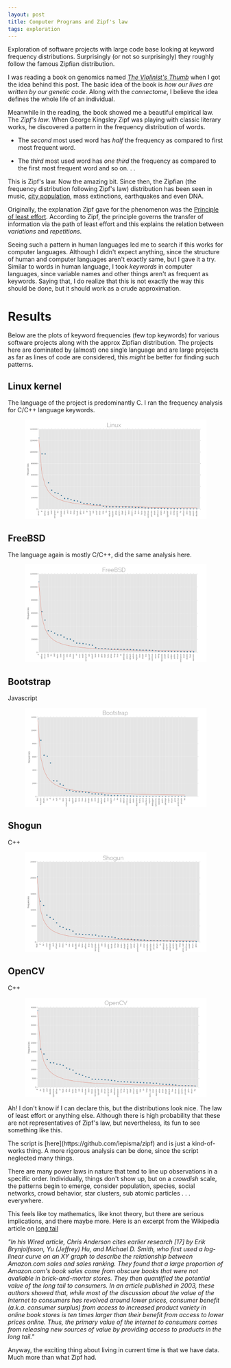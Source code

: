 ```yaml
---
layout: post
title: Computer Programs and Zipf's law
tags: exploration
---
```


<p class="post-intro" markdown="1">
Exploration of software projects with large code base looking at keyword
frequency distributions. Surprisingly (or not so surprisingly) they roughly
follow the famous Zipfian distribution.
</p>
<!--more-->

<span class="dropcap">I</span> was reading a book on genomics named
*[The Violinist's Thumb](https://www.goodreads.com/book/show/13521382-the-violinist-s-thumb)*
when I got the idea behind this post. The basic idea of the book is *how our
lives are written by our genetic code*. Along with the *connectome*, I believe
the idea defines the whole life of an individual.

Meanwhile in the reading, the book showed me a beautiful empirical law. The
*Zipf's law*. When George Kingsley Zipf was playing with classic literary
works, he discovered a pattern in the frequency distribution of words.

+ The *second* most used word has *half* the frequency as compared to first
  most frequent word.

+ The *third* most used word has *one third* the frequency as compared to
  the first most frequent word and so on. . .

This is Zipf's law. Now the amazing bit. Since then, the Zipfian (the frequency
distribution following Zipf's law) distribution has been seen in music,
[city population](http://io9.com/the-mysterious-law-that-governs-the-size-of-your-city-1479244159),
mass extinctions, earthquakes and even DNA.

Originally, the explanation Zipf gave for the phenomenon was the
[Principle of least effort](https://en.wikipedia.org/wiki/Principle_of_least_effort).
According to Zipf, the principle governs the transfer of information via the
path of least effort and this explains the relation between *variations* and
*repetitions*.

Seeing such a pattern in human languages led me to search if this works for
computer languages. Although I didn't expect anything, since the structure of
human and computer languages aren't exactly same, but I gave it a try. Similar
to words in human language, I took *keywords* in computer languages, since
variable names and other things aren't as frequent as keywords. Saying that, I
do realize that this is not exactly the way this should be done, but it should
work as a crude approximation.

# Results

Below are the plots of keyword frequencies (few top keywords) for various
software projects along with the approx Zipfian distribution. The projects here
are dominated by (almost) one single language and are large projects as far as
lines of code are considered, this *might* be better for finding such patterns.

## Linux kernel

The language of the project is predominantly C. I ran the frequency analysis for
C/C++ language keywords.

<figure>
<a href="/images/posts/zipf/linux.png" data-lightbox="linux"> <img
src="/images/posts/zipf/linux.png"> </a>
</figure>

## FreeBSD

The language again is mostly C/C++, did the same analysis here.

<figure>
<a href="/images/posts/zipf/bsd.png" data-lightbox="bsd"> <img
src="/images/posts/zipf/bsd.png"> </a>
</figure>

## Bootstrap

Javascript

<figure>
<a href="/images/posts/zipf/bootstrap.png" data-lightbox="bootstrap"> <img
src="/images/posts/zipf/bootstrap.png"> </a>
</figure>

## Shogun

C++

<figure>
<a href="/images/posts/zipf/shogun.png" data-lightbox="shogun"> <img
src="/images/posts/zipf/shogun.png"> </a>
</figure>

## OpenCV

C++

<figure>
<a href="/images/posts/zipf/cv.png" data-lightbox="cv"> <img
src="/images/posts/zipf/cv.png"> </a>
</figure>

Ah! I don't know if I can declare this, but the distributions look nice. The law
of least effort or anything else. Although there is high probability that these
are not representatives of Zipf's law, but nevertheless, its fun to see
something like this.

<aside markdown="1">
The script is [here](https://github.com/lepisma/zipf) and is just a
kind-of-works thing. A more rigorous analysis can be done, since the script
neglected many things.
</aside>

There are many power laws in nature that tend to line up observations in a
specific order. Individually, things don't show up, but on a *crowdish* scale,
the patterns begin to emerge, consider population, species, social networks,
crowd behavior, star clusters, sub atomic particles . . . everywhere.

This feels like toy mathematics, like knot theory, but there are serious
implications, and there maybe more. Here is an excerpt from the Wikipedia
article on [long tail](http://en.wikipedia.org/wiki/Long_tail)

*"In his Wired article, Chris Anderson cites earlier research [17] by Erik
Brynjolfsson, Yu (Jeffrey) Hu, and Michael D. Smith, who first used a log-linear
curve on an XY graph to describe the relationship between Amazon.com sales and
sales ranking. They found that a large proportion of Amazon.com's book sales
come from obscure books that were not available in brick-and-mortar stores. They
then quantified the potential value of the long tail to consumers. In an article
published in 2003, these authors showed that, while most of the discussion about
the value of the Internet to consumers has revolved around lower prices,
consumer benefit (a.k.a. consumer surplus) from access to increased product
variety in online book stores is ten times larger than their benefit from access
to lower prices online. Thus, the primary value of the internet to consumers
comes from releasing new sources of value by providing access to products in the
long tail."*

Anyway, the exciting thing about living in current time is that we have data.
Much more than what Zipf had.
